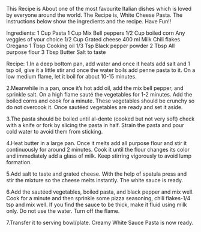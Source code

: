 This Recipe is About one of the most favourite Italian dishes which is loved by everyone around the world.
The Recipe is, White Cheese Pasta. The instructions below show the ingredients and the recipe. Have Fun!!

Ingredients:
1 Cup Pasta 1 Cup Mix Bell peppers 1/2 Cup boiled corn Any veggies of your choice 1/2 Cup Grated cheese 400 ml Milk Chili flakes Oregano 1 Tbsp Cooking oil 1/3 Tsp Black pepper powder 2 Tbsp All purpose flour 3 Tbsp Butter Salt to taste

Recipe:
1.In a deep bottom pan, add water and once it heats add salt and 1 tsp oil, give it a little stir and once the water boils add penne pasta to it. On a low medium flame, let it boil for about 10-15 minutes.

2.Meanwhile in a pan, once it’s hot add oil, add the mix bell pepper, and sprinkle salt. On a high flame sauté the vegetables for 1-2 minutes. Add the boiled corns and cook for a minute. These vegetables should be crunchy so do not overcook it. Once sautéed vegetables are ready and set it aside.

3.The pasta should be boiled until al-dente (cooked but not very soft) check with a knife or fork by slicing the pasta in half. Strain the pasta and pour cold water to avoid them from sticking.

4.Heat butter in a large pan. Once it melts add all purpose flour and stir it continuously for around 2 minutes. Cook it until the flour changes its color and immediately add a glass of milk. Keep stirring vigorously to avoid lump formation.

5.Add salt to taste and grated cheese. With the help of spatula press and stir the mixture so the cheese melts instantly. The white sauce is ready.

6.Add the sautéed vegetables, boiled pasta, and black pepper and mix well. Cook for a minute and then sprinkle some pizza seasoning, chili flakes-1/4 tsp and mix well. If you find the sauce to be thick, make it fluid using milk only. Do not use the water. Turn off the flame.

7.Transfer it to serving bowl/plate. Creamy White Sauce Pasta is now ready.
